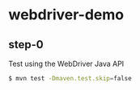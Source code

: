 # webdriver-demo

## step-0
Test using the WebDriver Java API


```sh
$ mvn test -Dmaven.test.skip=false
```
